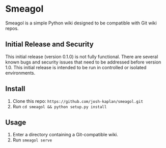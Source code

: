 # Smeagol 

Smeagol is a simple Python wiki designed to be compatible with Git wiki 
repos.

## Initial Release and Security

This initial release (version 0.1.0) is not fully functional. There are several 
known bugs and security issues that need to be addressed before version 1.0. 
This initial release is intended to be run in controlled or isolated 
environments. 

## Install

1. Clone this repo: `https://github.com/josh-kaplan/smeagol.git`
2. Run `cd smeagol && python setup.py install`

## Usage

1. Enter a directory containing a Git-compatible wiki.
2. Run `smeagol serve`

